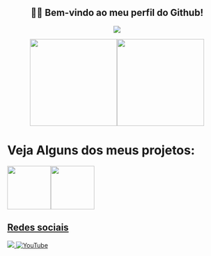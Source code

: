 <h2 align="center">👋🏻 Bem-vindo ao meu perfil do Github!</h2>
<p align="center"><img
        src="https://github-readme-stats.vercel.app/api?username=LESS14&custom_title=Github+Stats&theme=dark"></p>
<p align="center"><img src="https://lanyard.cnrad.dev/api/879190916894711869" height="200em"><img
        src="https://github-readme-stats.vercel.app/api/top-langs/?username=LESS14&layout=compact&langs_count=7&theme=dark&bg_color=1a1c1f&hide_border=true"
        height="200em"></p>
<p align="center">
<h1 align="left">Veja Alguns dos meus projetos:</h1><a align="center" href="https://github.com/LESS14/Color-Picker"
    target="_blank"><img src="https://gh-card.dev/repos/LESS14/Color-Picker.png" height="100em"></a><a align="center"
    href="https://github.com/LESS14/QR-code-generator" target="_blank"><img
        src="https://gh-card.dev/repos/LESS14/QR-code-generator.png" height="100em"></a><a
    href="https://www.linkedin.com/in/felipe-maciel-56b594270/" target="_blank">
    <h2>Redes sociais</h2>
    </p>
    <img src="https://img.shields.io/badge/-LinkedIn-%230077B5?style=for-the-badge&logo=linkedin&logoColor=white"
        target="_blank">
</a>
<a href="https://www.youtube.com/channel/UCmkbZQ128B5pje4CQrRbyOg" title="Linkedin" target="_blank"> <img
        src="https://img.shields.io/badge/YouTube-FF0000?style=for-the-badge&logo=youtube&logoColor=white"
        title="YouTube" target="_blank"></a>
